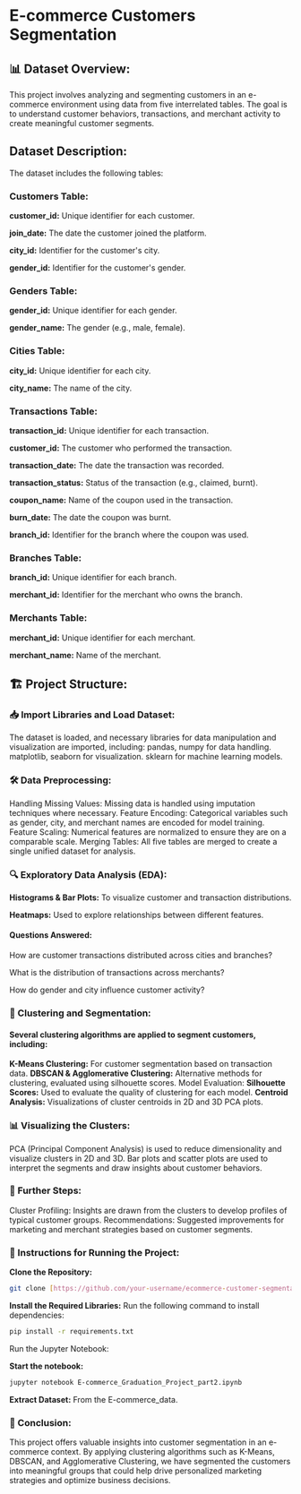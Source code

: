 # E-commerce Customers Segmentation
## 📊 Dataset Overview:
This project involves analyzing and segmenting customers in an e-commerce environment using data from five interrelated tables. The goal is to understand customer behaviors, transactions, and merchant activity to create meaningful customer segments.

## Dataset Description:
The dataset includes the following tables:

### Customers Table:
**customer_id:** Unique identifier for each customer.

**join_date:** The date the customer joined the platform.

**city_id:** Identifier for the customer's city.

**gender_id:** Identifier for the customer's gender.

### Genders Table:
**gender_id:** Unique identifier for each gender.

**gender_name:** The gender (e.g., male, female).

### Cities Table:
**city_id:** Unique identifier for each city.

**city_name:** The name of the city.

### Transactions Table:
**transaction_id:** Unique identifier for each transaction.

**customer_id:** The customer who performed the transaction.

**transaction_date:** The date the transaction was recorded.

**transaction_status:** Status of the transaction (e.g., claimed, burnt).

**coupon_name:** Name of the coupon used in the transaction.

**burn_date:** The date the coupon was burnt.

**branch_id:** Identifier for the branch where the coupon was used.

### Branches Table:
**branch_id:** Unique identifier for each branch.

**merchant_id:** Identifier for the merchant who owns the branch.

### Merchants Table:
**merchant_id:** Unique identifier for each merchant.

**merchant_name:** Name of the merchant.

## 🏗️ Project Structure:
### 📥 Import Libraries and Load Dataset:

The dataset is loaded, and necessary libraries for data manipulation and visualization are imported, including:
pandas, numpy for data handling.
matplotlib, seaborn for visualization.
sklearn for machine learning models.

### 🛠️ Data Preprocessing:
Handling Missing Values: Missing data is handled using imputation techniques where necessary.
Feature Encoding: Categorical variables such as gender, city, and merchant names are encoded for model training.
Feature Scaling: Numerical features are normalized to ensure they are on a comparable scale.
Merging Tables: All five tables are merged to create a single unified dataset for analysis.

### 🔍 Exploratory Data Analysis (EDA):
**Histograms & Bar Plots:** To visualize customer and transaction distributions.

**Heatmaps:** Used to explore relationships between different features.
#### Questions Answered:
How are customer transactions distributed across cities and branches?

What is the distribution of transactions across merchants?

How do gender and city influence customer activity?

### 🧠 Clustering and Segmentation:
#### Several clustering algorithms are applied to segment customers, including:
**K-Means Clustering:** For customer segmentation based on transaction data.
**DBSCAN & Agglomerative Clustering:** Alternative methods for clustering, evaluated using silhouette scores.
Model Evaluation:
**Silhouette Scores:** Used to evaluate the quality of clustering for each model.
**Centroid Analysis:** Visualizations of cluster centroids in 2D and 3D PCA plots.

### 📊 Visualizing the Clusters:
PCA (Principal Component Analysis) is used to reduce dimensionality and visualize clusters in 2D and 3D.
Bar plots and scatter plots are used to interpret the segments and draw insights about customer behaviors.

### 🚀 Further Steps:
Cluster Profiling: Insights are drawn from the clusters to develop profiles of typical customer groups.
Recommendations: Suggested improvements for marketing and merchant strategies based on customer segments.
### 📝 Instructions for Running the Project:
**Clone the Repository:**
```bash
git clone [https://github.com/your-username/ecommerce-customer-segmentation.git](https://github.com/Mohammed-Mahmoud-Elsayed-Ahmed-MMES/Graduation-Project-Part-2-MLSC-Data-Science-Machine-Learning-Course.git)
```

**Install the Required Libraries:**
Run the following command to install dependencies:
```bash
pip install -r requirements.txt
```
Run the Jupyter Notebook:

**Start the notebook:**
```bash
jupyter notebook E-commerce_Graduation_Project_part2.ipynb
```

**Extract Dataset:** From the E-commerce_data.

### 🧠 Conclusion:
This project offers valuable insights into customer segmentation in an e-commerce context. By applying clustering algorithms such as K-Means, DBSCAN, and Agglomerative Clustering, we have segmented the customers into meaningful groups that could help drive personalized marketing strategies and optimize business decisions.

